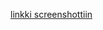 [linkki screenshottiin](https://github.com/irismayigyu/ot-harjoitustyo/blob/master/laskarit/viikko2/Screenshot%202023-03-24%20at%2014.45.41.png)
